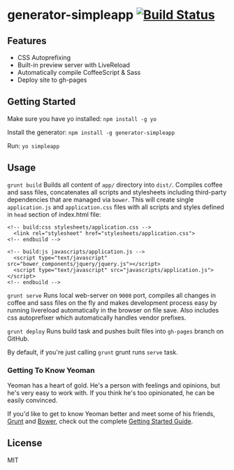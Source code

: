 # generator-simpleapp [![Build Status](https://secure.travis-ci.org/alchapone/generator-simpleapp.png?branch=master)](https://travis-ci.org/alchapone/generator-simpleapp)


## Features
* CSS Autoprefixing
* Built-in preview server with LiveReload
* Automatically compile CoffeeScript & Sass
* Deploy site to gh-pages

## Getting Started

Make sure you have yo installed: ```npm install -g yo```

Install the generator: ```npm install -g generator-simpleapp```

Run: ```yo simpleapp```

## Usage

```grunt build``` Builds all content of ```app/``` directory into ```dist/```. Compiles coffee and sass files,
concatenates all scripts and stylesheets including third-party dependencies that are managed via ```bower```.
This will create single ```application.js``` and ```application.css``` files with all scripts and styles defined in
```head``` section of index.html file:

    <!-- build:css stylesheets/application.css -->
      <link rel="stylesheet" href="stylesheets/application.css">
    <!-- endbuild -->

    <!-- build:js javascripts/application.js -->
      <script type="text/javascript" src="bower_components/jquery/jquery.js"></script>
      <script type="text/javascript" src="javascripts/application.js"></script>
    <!-- endbuild -->

```grunt serve``` Runs local web-server on ```9000``` port, compiles all changes in coffee and sass files on the fly
and makes development process easy by running livereload automatically in the browser on file save. Also includes
css autoprefixer which automatically handles vendor prefixes.

```grunt deploy``` Runs build task and pushes built files into ```gh-pages``` branch on GitHub.

By default, if you're just calling ```grunt``` grunt runs ```serve``` task.

### Getting To Know Yeoman

Yeoman has a heart of gold. He's a person with feelings and opinions, but he's very easy to work with. If you think he's too opinionated, he can be easily convinced.

If you'd like to get to know Yeoman better and meet some of his friends, [Grunt](http://gruntjs.com) and [Bower](http://bower.io), check out the complete [Getting Started Guide](https://github.com/yeoman/yeoman/wiki/Getting-Started).


## License

MIT
